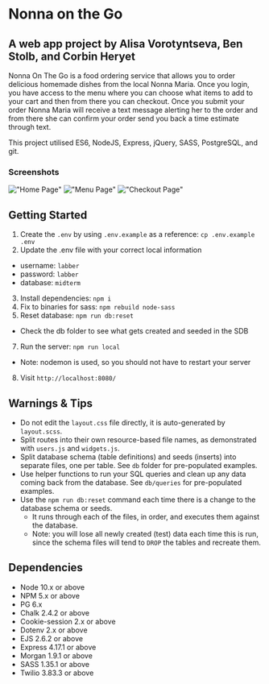 # Nonna on the Go

## A web app project by Alisa Vorotyntseva, Ben Stolb, and Corbin Heryet
Nonna On The Go is a food ordering service that allows you to order delicious homemade dishes from the local Nonna Maria. Once you login, you have access to the menu where you can choose what items to add to your cart and then from there you can checkout. Once you submit your order Nonna Maria will receive a text message alerting her to the order and from there she can confirm your order send you back a time estimate through text. 

This project utilised ES6, NodeJS, Express, jQuery, SASS, PostgreSQL, and git. 

### Screenshots
!["Home Page"](https://github.com/vorotyna/granny-on-the-go/blob/master/public/images/home-page.png)
!["Menu Page"](https://github.com/vorotyna/granny-on-the-go/blob/master/public/images/menu-page.png)
!["Checkout Page"](https://github.com/vorotyna/granny-on-the-go/blob/master/public/images/order-page.png)
## Getting Started

1. Create the `.env` by using `.env.example` as a reference: `cp .env.example .env`
2. Update the .env file with your correct local information 
  - username: `labber` 
  - password: `labber` 
  - database: `midterm`
3. Install dependencies: `npm i`
4. Fix to binaries for sass: `npm rebuild node-sass`
5. Reset database: `npm run db:reset`
  - Check the db folder to see what gets created and seeded in the SDB
7. Run the server: `npm run local`
  - Note: nodemon is used, so you should not have to restart your server
8. Visit `http://localhost:8080/`

## Warnings & Tips

- Do not edit the `layout.css` file directly, it is auto-generated by `layout.scss`.
- Split routes into their own resource-based file names, as demonstrated with `users.js` and `widgets.js`.
- Split database schema (table definitions) and seeds (inserts) into separate files, one per table. See `db` folder for pre-populated examples. 
- Use helper functions to run your SQL queries and clean up any data coming back from the database. See `db/queries` for pre-populated examples.
- Use the `npm run db:reset` command each time there is a change to the database schema or seeds. 
  - It runs through each of the files, in order, and executes them against the database. 
  - Note: you will lose all newly created (test) data each time this is run, since the schema files will tend to `DROP` the tables and recreate them.

## Dependencies

- Node 10.x or above
- NPM 5.x or above
- PG 6.x
- Chalk 2.4.2 or above
- Cookie-session 2.x or above
- Dotenv 2.x or above
- EJS 2.6.2 or above
- Express 4.17.1 or above
- Morgan 1.9.1 or above
- SASS 1.35.1 or above
- Twilio 3.83.3 or above
